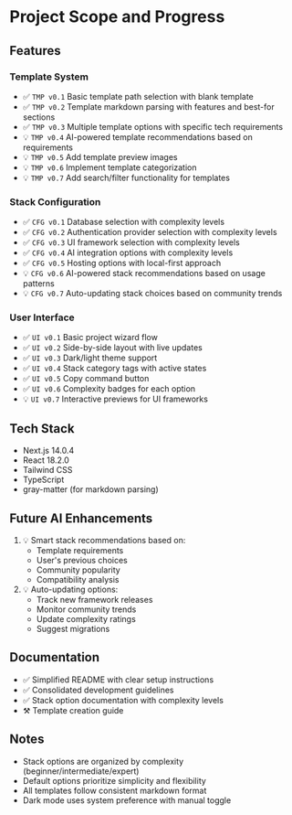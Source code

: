 # Project Scope and Progress

## Features

### Template System
- ✅ `TMP v0.1` Basic template path selection with blank template
- ✅ `TMP v0.2` Template markdown parsing with features and best-for sections
- ✅ `TMP v0.3` Multiple template options with specific tech requirements
- 💡 `TMP v0.4` AI-powered template recommendations based on requirements
- 💡 `TMP v0.5` Add template preview images
- 💡 `TMP v0.6` Implement template categorization
- 💡 `TMP v0.7` Add search/filter functionality for templates

### Stack Configuration
- ✅ `CFG v0.1` Database selection with complexity levels
- ✅ `CFG v0.2` Authentication provider selection with complexity levels
- ✅ `CFG v0.3` UI framework selection with complexity levels
- ✅ `CFG v0.4` AI integration options with complexity levels
- ✅ `CFG v0.5` Hosting options with local-first approach
- 💡 `CFG v0.6` AI-powered stack recommendations based on usage patterns
- 💡 `CFG v0.7` Auto-updating stack choices based on community trends

### User Interface
- ✅ `UI v0.1` Basic project wizard flow
- ✅ `UI v0.2` Side-by-side layout with live updates
- ✅ `UI v0.3` Dark/light theme support
- ✅ `UI v0.4` Stack category tags with active states
- ✅ `UI v0.5` Copy command button
- ✅ `UI v0.6` Complexity badges for each option
- 💡 `UI v0.7` Interactive previews for UI frameworks

## Tech Stack
- Next.js 14.0.4
- React 18.2.0
- Tailwind CSS
- TypeScript
- gray-matter (for markdown parsing)

## Future AI Enhancements
1. 💡 Smart stack recommendations based on:
   - Template requirements
   - User's previous choices
   - Community popularity
   - Compatibility analysis
2. 💡 Auto-updating options:
   - Track new framework releases
   - Monitor community trends
   - Update complexity ratings
   - Suggest migrations

## Documentation
- ✅ Simplified README with clear setup instructions
- ✅ Consolidated development guidelines
- ✅ Stack option documentation with complexity levels
- ⚒️ Template creation guide

## Notes
- Stack options are organized by complexity (beginner/intermediate/expert)
- Default options prioritize simplicity and flexibility
- All templates follow consistent markdown format
- Dark mode uses system preference with manual toggle
